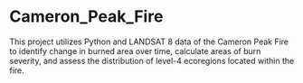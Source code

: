# Cameron_Peak_Fire
This project utilizes Python and LANDSAT 8 data of the Cameron Peak Fire to identify change in burned area over time, calculate areas of burn severity, and assess the distribution of level-4 ecoregions located within the fire.
